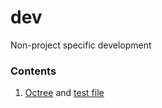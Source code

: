 # dev
Non-project specific development

### Contents
1. [Octree](../VoxelGridTester/VoxelGridTester/Octree.cs) and [test file](VoxelGridTester/VoxelGridTester/Program.cs)